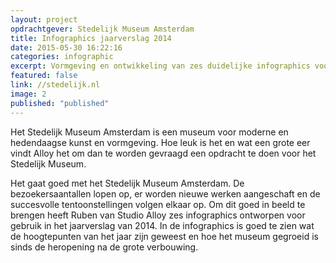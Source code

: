```yaml
---
layout: project
opdrachtgever: Stedelijk Museum Amsterdam
title: Infographics jaarverslag 2014
date: 2015-05-30 16:22:16
categories: infographic
excerpt: Vormgeving en ontwikkeling van zes duidelijke infographics voor het jaarverslag van 2014
featured: false
link: //stedelijk.nl
image: 2
published: "published"
---
```

Het Stedelijk Museum Amsterdam is een museum voor moderne en hedendaagse kunst en vormgeving. Hoe leuk is het en wat een grote eer vindt Alloy het om dan te worden gevraagd een opdracht te doen voor het Stedelijk Museum.

Het gaat goed met het Stedelijk Museum Amsterdam. De bezoekersaantallen lopen op, er worden nieuwe werken aangeschaft en de succesvolle tentoonstellingen volgen elkaar op. Om dit goed in beeld te brengen heeft Ruben van Studio Alloy zes infographics ontworpen voor gebruik in het jaarverslag van 2014. In de infographics is goed te zien wat de hoogtepunten van het jaar zijn geweest en hoe het museum gegroeid is sinds de heropening na de grote verbouwing.

